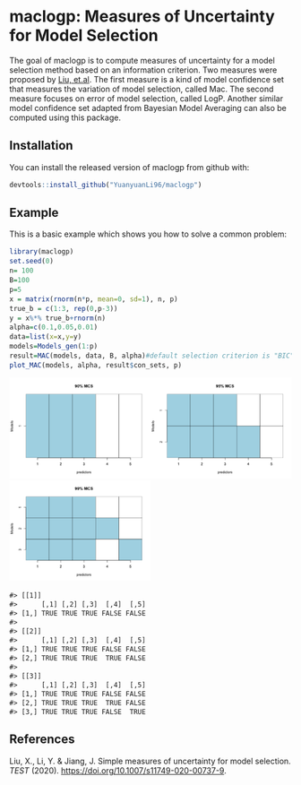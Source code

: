 
<!-- README.md is generated from README.Rmd. Please edit that file -->
# maclogp: Measures of Uncertainty for Model Selection

<!-- badges: start -->
<!-- badges: end -->
The goal of maclogp is to compute measures of uncertainty for a model selection method based on an information criterion. Two measures were proposed by [Liu, et.al](https://doi.org/10.1007/s11749-020-00737-9). The first measure is a kind of model confidence set that measures the variation of model selection, called Mac. The second measure focuses on error of model selection, called LogP. Another similar model confidence set adapted from Bayesian Model Averaging can also be computed using this package.

## Installation

You can install the released version of maclogp from github with:

``` r
devtools::install_github("YuanyuanLi96/maclogp")
```


## Example

This is a basic example which shows you how to solve a common problem:

``` r
library(maclogp)
set.seed(0)
n= 100
B=100
p=5
x = matrix(rnorm(n*p, mean=0, sd=1), n, p)
true_b = c(1:3, rep(0,p-3))
y = x%*% true_b+rnorm(n)
alpha=c(0.1,0.05,0.01)
data=list(x=x,y=y)
models=Models_gen(1:p)
result=MAC(models, data, B, alpha)#default selection criterion is "BIC".
plot_MAC(models, alpha, result$con_sets, p)
```

<img src="man/figures/README-unnamed-chunk-2-1.png" width="50%" /><img src="man/figures/README-unnamed-chunk-2-2.png" width="50%" /><img src="man/figures/README-unnamed-chunk-2-3.png" width="50%" />

    #> [[1]]
    #>      [,1] [,2] [,3]  [,4]  [,5]
    #> [1,] TRUE TRUE TRUE FALSE FALSE
    #> 
    #> [[2]]
    #>      [,1] [,2] [,3]  [,4]  [,5]
    #> [1,] TRUE TRUE TRUE FALSE FALSE
    #> [2,] TRUE TRUE TRUE  TRUE FALSE
    #> 
    #> [[3]]
    #>      [,1] [,2] [,3]  [,4]  [,5]
    #> [1,] TRUE TRUE TRUE FALSE FALSE
    #> [2,] TRUE TRUE TRUE  TRUE FALSE
    #> [3,] TRUE TRUE TRUE FALSE  TRUE
    
    
 ## References
 Liu, X., Li, Y. & Jiang, J. Simple measures of uncertainty for model selection. *TEST* (2020). https://doi.org/10.1007/s11749-020-00737-9.
